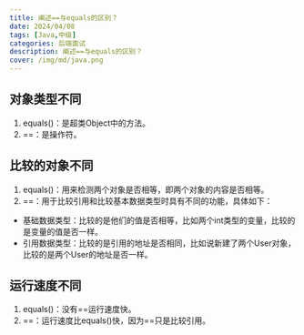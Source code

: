 ```yaml
---
title: 阐述==与equals的区别？
date: 2024/04/08
tags: [Java,中级]
categories: 后端面试
description: 阐述==与equals的区别？
cover: /img/md/java.png
---
```


## 对象类型不同
1. equals()：是超类Object中的方法。
2. ==：是操作符。

## 比较的对象不同
1. equals()：用来检测两个对象是否相等，即两个对象的内容是否相等。
2. ==：用于比较引用和比较基本数据类型时具有不同的功能，具体如下：
- 基础数据类型：比较的是他们的值是否相等，比如两个int类型的变量，比较的是变量的值是否一样。
- 引用数据类型：比较的是引用的地址是否相同，比如说新建了两个User对象，比较的是两个User的地址是否一样。

## 运行速度不同
1. equals()：没有==运行速度快。
2. ==：运行速度比equals()快，因为==只是比较引用。